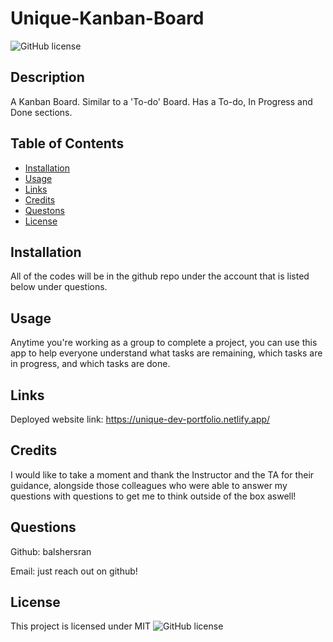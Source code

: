# Unique-Kanban-Board

![GitHub license](https://img.shields.io/badge/license-MIT-green.svg)

## Description

A Kanban Board. Similar to a 'To-do' Board. Has a To-do, In Progress and Done sections. 

## Table of Contents

- [Installation](#installation)
- [Usage](#usage)
- [Links](#links)
- [Credits](#credits)
- [Questons](#questions)
- [License](#license)

## Installation

All of the codes will be in the github repo under the account that is listed below under questions.

## Usage

Anytime you're working as a group to complete a project, you can use this app to help everyone understand what tasks are remaining, which tasks are in progress, and which tasks are done. 

## Links

Deployed website link: https://unique-dev-portfolio.netlify.app/

## Credits

I would like to take a moment and thank the Instructor and the TA for their guidance, alongside those colleagues who were able to answer my questions with questions to get me to think outside of the box aswell!

## Questions

Github: balshersran

Email: just reach out on github!

## License

This project is licensed under MIT
![GitHub license](https://img.shields.io/badge/license-MIT-green.svg)
